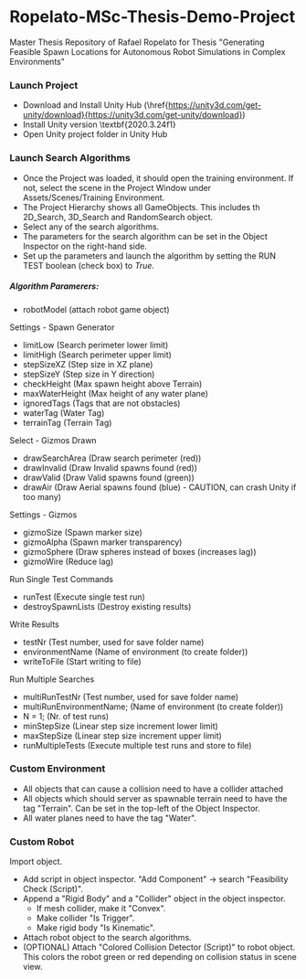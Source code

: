# Ropelato-MSc-Thesis-Demo-Project
 Master Thesis Repository of Rafael Ropelato for Thesis "Generating Feasible Spawn Locations for Autonomous Robot Simulations in Complex Environments"


### Launch Project
- Download and Install Unity Hub (\href{https://unity3d.com/get-unity/download}{https://unity3d.com/get-unity/download})
- Install Unity version \textbf{2020.3.24f1}
- Open Unity project folder in Unity Hub


### Launch Search Algorithms
- Once the Project was loaded, it should open the training environment. If not, select the scene in the Project Window under Assets/Scenes/Training Environment.
- The Project Hierarchy shows all GameObjects. This includes th 2D\_Search, 3D\_Search and RandomSearch object.
- Select any of the search algorithms.
- The parameters for the search algorithm can be set in the Object Inspector on the right-hand side.
- Set up the parameters and launch the algorithm by setting the RUN TEST boolean (check box) to $True$.

##### Algorithm Paramerers:
 - robotModel 	(attach robot game object)

Settings - Spawn Generator
 - limitLow 		(Search perimeter lower limit)
 - limitHigh		(Search perimeter upper limit)
 - stepSizeXZ 		(Step size in XZ plane)
 - stepSizeY 		(Step size in Y direction)
 - checkHeight 		(Max spawn height above Terrain)
 - maxWaterHeight 	(Max height of any water plane)
 - ignoredTags 		(Tags that are not obstacles)
 - waterTag		(Water Tag)
 - terrainTag		(Terrain Tag)

Select - Gizmos Drawn
 - drawSearchArea	(Draw search perimeter (red))
 - drawInvalid		(Draw Invalid spawns found (red))
 - drawValid		(Draw Valid spawns found (green))
 - drawAir		(Draw Aerial spawns found (blue) - CAUTION, can crash Unity if too many)

Settings - Gizmos
 - gizmoSize		(Spawn marker size)
 - gizmoAlpha		(Spawn marker transparency)
 - gizmoSphere		(Draw spheres instead of boxes (increases lag))
 - gizmoWire		(Reduce lag)

Run Single Test Commands
 - runTest	 	(Execute single test run)
 - destroySpawnLists	(Destroy existing results)

Write Results
 - testNr		(Test number, used for save folder name)
 - environmentName	(Name of environment (to create folder))
 - writeToFile		(Start writing to file)

Run Multiple Searches
 - multiRunTestNr	(Test number, used for save folder name)
 - multiRunEnvironmentName;	(Name of environment (to create folder))
 - N = 1;      		(Nr. of test runs)
 - minStepSize		(Linear step size increment lower limit)
 - maxStepSize		(Linear step size increment upper limit)
 - runMultipleTests	(Execute multiple test runs and store to file)


### Custom Environment
- All objects that can cause a collision need to have a collider attached
- All objects which should server as spawnable terrain need to have the tag "Terrain". Can be set in the top-left of the Object Inspector.
- All water planes need to have the tag "Water".


### Custom Robot
Import object.
- Add script in object inspector. "Add Component" $\rightarrow$ search "Feasibility Check (Script)".
- Append a "Rigid Body" and a "Collider" object in the object inspector.
  - If mesh collider, make it "Convex".
  - Make collider "Is Trigger".
  - Make rigid body "Is Kinematic".
- Attach robot object to the search algorithms.
- (OPTIONAL) Attach "Colored Collision Detector (Script)" to robot object. This colors the robot green or red depending on collision status in scene view.